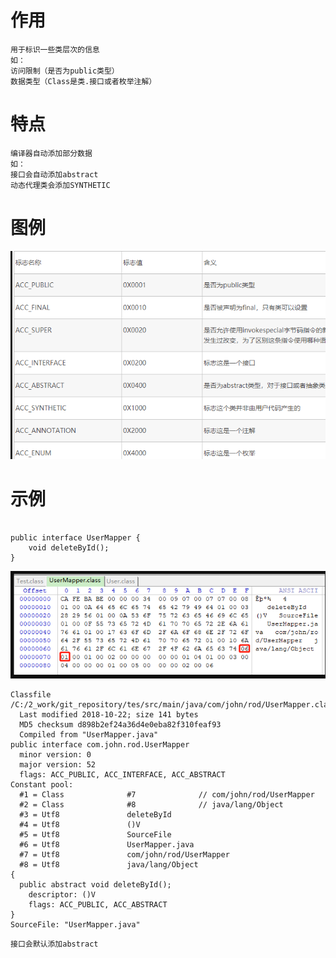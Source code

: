 
# 作用
	
	用于标识一些类层次的信息
	如：
	访问限制（是否为public类型）
	数据类型（Class是类.接口或者枚举注解）
	
# 特点

	编译器自动添加部分数据
	如：	
	接口会自动添加abstract
	动态代理类会添加SYNTHETIC

    
	
# 图例

![](https://github.com/RodJohn/JVM/blob/master/img/ClassAccessFlag1.png)




# 示例

```

public interface UserMapper {
    void deleteById();
}
```

![](https://github.com/RodJohn/JVM/blob/master/img/ClassAccessFlag2.png)

```
Classfile /C:/2_work/git_repository/tes/src/main/java/com/john/rod/UserMapper.class
  Last modified 2018-10-22; size 141 bytes
  MD5 checksum d898b2ef24a36d4e0eba82f310feaf93
  Compiled from "UserMapper.java"
public interface com.john.rod.UserMapper
  minor version: 0
  major version: 52
  flags: ACC_PUBLIC, ACC_INTERFACE, ACC_ABSTRACT
Constant pool:
  #1 = Class              #7              // com/john/rod/UserMapper
  #2 = Class              #8              // java/lang/Object
  #3 = Utf8               deleteById
  #4 = Utf8               ()V
  #5 = Utf8               SourceFile
  #6 = Utf8               UserMapper.java
  #7 = Utf8               com/john/rod/UserMapper
  #8 = Utf8               java/lang/Object
{
  public abstract void deleteById();
    descriptor: ()V
    flags: ACC_PUBLIC, ACC_ABSTRACT
}
SourceFile: "UserMapper.java"
```
	
	接口会默认添加abstract
